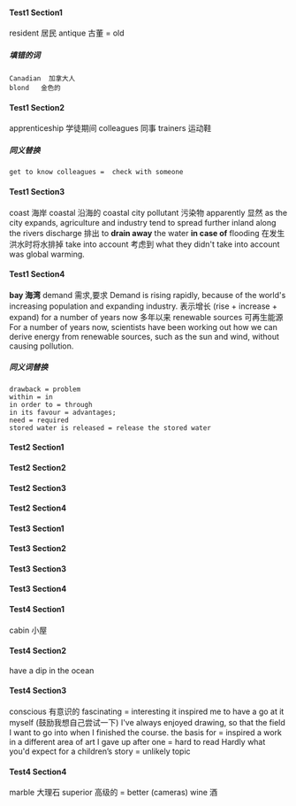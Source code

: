 #### Test1  Section1
resident  居民
antique  古董  = old

##### 填错的词
    Canadian  加拿大人
    blond   金色的

#### Test1  Section2
apprenticeship  学徒期间
colleagues  同事
trainers  运动鞋

##### 同义替换
    get to know colleagues =  check with someone

#### Test1  Section3
coast  海岸
coastal  沿海的    coastal city
pollutant  污染物
apparently   显然
    as the city expands, agriculture and industry tend to spread further inland along the rivers
discharge  排出
    to **drain away** the water **in case of** flooding  在发生洪水时将水排掉
take into account 考虑到
    what they didn't take into account was global warming.

#### Test1  Section4
**bay  海湾**
demand   需求,要求
    Demand is rising rapidly, because of the world's increasing population and expanding industry.    表示增长 (rise + increase + expand)
for a number of years now   多年以来
renewable sources   可再生能源
    For a number of years now, scientists have been working out how we can derive energy from renewable sources, such as the sun and wind, without causing pollution.

##### 同义词替换
    drawback = problem
    within = in
    in order to = through
    in its favour = advantages;   
    need = required
    stored water is released = release the stored water

#### Test2  Section1

#### Test2  Section2

#### Test2  Section3

#### Test2  Section4

#### Test3  Section1

#### Test3  Section2

#### Test3  Section3

#### Test3  Section4

#### Test4  Section1
cabin  小屋
#### Test4  Section2
 have a dip in the ocean
#### Test4  Section3
conscious  有意识的
fascinating = interesting
it inspired me to have a go at it myself (鼓励我想自己尝试一下)
 I've always enjoyed drawing, so that the field I want to go into when I finished the course.
the basis for = inspired a work in a different area of art
I gave up after one = hard to read
Hardly what you'd expect for a children’s story = unlikely topic 
#### Test4  Section4
marble  大理石
superior 高级的 = better (cameras)
wine 酒